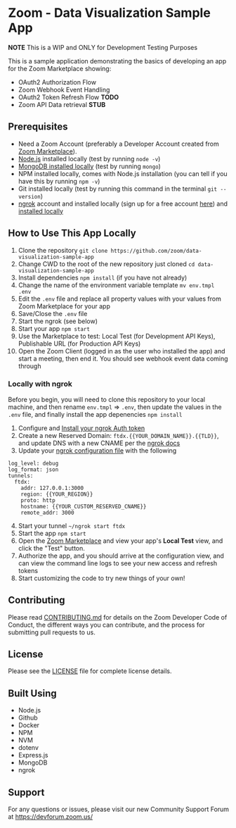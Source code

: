 # Zoom - Data Visualization Sample App

**NOTE** This is a WIP and ONLY for Development Testing Purposes

This is a sample application demonstrating the basics of developing an app for the Zoom Marketplace showing:

* OAuth2 Authorization Flow
* Zoom Webhook Event Handling
* OAuth2 Token Refresh Flow **TODO**
* Zoom API Data retrieval **STUB**

## Prerequisites

* Need a Zoom Account (preferably a Developer Account created from [Zoom Marketplace](https://marketplace.zoom.us)).
* [Node.js](https://nodejs.org) installed locally (test by running `node -v`)
* [MongoDB installed locally](https://docs.mongodb.com/manual/tutorial/install-mongodb-on-os-x/) (test by running `mongo`)
* NPM installed locally, comes with Node.js installation (you can tell if you have this by running `npm -v`)
* Git installed locally (test by running this command in the terminal `git --version`)
* [ngrok](https://ngrok.com/) account and installed locally (sign up for a free account [here](https://dashboard.ngrok.com/user/signup)) and [installed locally](https://ngrok.com/download)

## How to Use This App Locally

1. Clone the repository `git clone https://github.com/zoom/data-visualization-sample-app`
2. Change CWD to the root of the new repository just cloned `cd data-visualization-sample-app`
3. Install dependencies `npm install` (if you have not already)
4. Change the name of the environment variable template `mv env.tmpl .env`
5. Edit the `.env` file and replace all property values with your values from Zoom Marketplace for your app
6. Save/Close the `.env` file
7. Start the ngrok (see below)
8. Start your app `npm start`
9. Use the Marketplace to test: Local Test (for Development API Keys), Publishable URL (for Production API Keys)
10. Open the Zoom Client (logged in as the user who installed the app) and start a meeting, then end it. You should see webhook event data coming through

### Locally with ngrok

Before you begin, you will need to clone this repository to your local machine, and then rename `env.tmpl` => `.env`, then update the values in the `.env` file, and finally install the app depenencies `npm install`

1. Configure and [Install your ngrok Auth token](https://ngrok.com/docs#authtoken)
2. Create a new Reserved Domain: `ftdx.{{YOUR_DOMAIN_NAME}}.{{TLD}}`, and update DNS with a new CNAME per the [ngrok docs](https://ngrok.com/docs#custom-domains)
3. Update your [ngrok configuration file](https://ngrok.com/docs#config-location) with the following

```
log_level: debug
log_format: json
tunnels:
  ftdx:
    addr: 127.0.0.1:3000
    region: {{YOUR_REGION}}
    proto: http
    hostname: {{YOUR_CUSTOM_RESERVED_CNAME}}
    remote_addr: 3000
```
4. Start your tunnel `~/ngrok start ftdx`
5. Start the app `npm start`
6. Open the [Zoom Marketplace](https://marketplace.zoom.us) and view your app's **Local Test** view, and click the "Test" button.
7. Authorize the app, and you should arrive at the configuration view, and can view the command line logs to see your new access and refresh tokens
8. Start customizing the code to try new things of your own!

## Contributing

Please read [CONTRIBUTING.md](CONTRIBUTING.md) for details on the Zoom Developer Code of Conduct, the different ways you can contribute, and the process for submitting pull requests to us.

## License

Please see the [LICENSE](LICENSE) file for complete license details.

## Built Using

* Node.js
* Github
* Docker
* NPM
* NVM
* dotenv
* Express.js
* MongoDB
* ngrok

## Support
For any questions or issues, please visit our new Community Support Forum at https://devforum.zoom.us/
